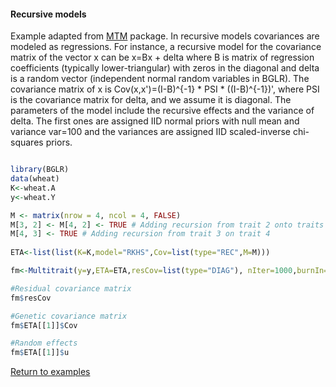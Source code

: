 #### Recursive models

Example adapted from  [MTM](http://quantgen.github.io/MTM/vignette.html) package.
In recursive models covariances are modeled as regressions. For instance, 
a recursive model for the covariance matrix of the vector x can be 
x=Bx + delta where B is matrix of regression coefficients 
(typically lower-triangular) with zeros in the diagonal and delta
is a random vector (independent normal random variables in BGLR).
The covariance matrix of x is Cov(x,x')=(I-B)^{-1} * PSI * ((I-B)^{-1})', 
where PSI is the covariance matrix for delta, and we assume it is diagonal.
The parameters of the model include the recursive effects and the variance 
of delta. The first ones are assigned IID normal priors with null 
mean and variance var=100 and the variances are assigned IID 
scaled-inverse chi-squares priors.

```R

library(BGLR)
data(wheat)
K<-wheat.A
y<-wheat.Y

M <- matrix(nrow = 4, ncol = 4, FALSE)
M[3, 2] <- M[4, 2] <- TRUE # Adding recursion from trait 2 onto traits 3 and 4
M[4, 3] <- TRUE # Adding recursion from trait 3 on trait 4
	
ETA<-list(list(K=K,model="RKHS",Cov=list(type="REC",M=M)))

fm<-Multitrait(y=y,ETA=ETA,resCov=list(type="DIAG"), nIter=1000,burnIn=500)

#Residual covariance matrix
fm$resCov

#Genetic covariance matrix
fm$ETA[[1]]$Cov

#Random effects
fm$ETA[[1]]$u

```

[Return to examples](https://github.com/gdlc/BGLR-R/blob/master/README.md)
